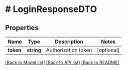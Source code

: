 # # LoginResponseDTO

## Properties

Name | Type | Description | Notes
------------ | ------------- | ------------- | -------------
**token** | **string** | Authorization token | [optional]

[[Back to Model list]](../../README.md#models) [[Back to API list]](../../README.md#endpoints) [[Back to README]](../../README.md)
